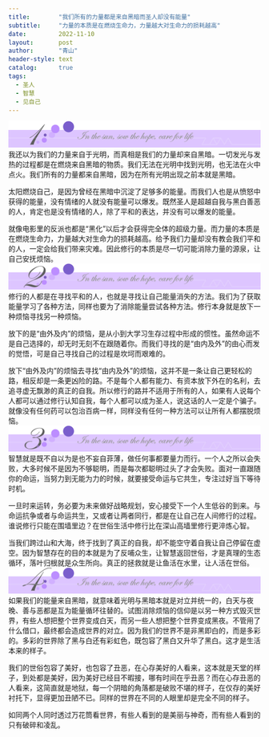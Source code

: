```yaml
---
title:        "我们所有的力量都是来自黑暗而圣人却没有能量"
subtitle:     "力量的本质是在燃烧生命力，力量越大对生命力的损耗越高"
date:         2022-11-10
layout:       post
author:       "青山"
header-style: text
catalog:      true
tags:
  - 圣人
  - 智慧
  - 见自己
---
```


![](/img/cut/01.jpg)
我还以为我们的力量来自于光明，而真相是我们的力量却来自黑暗。一切发光与发热的过程都是在燃烧来自黑暗的物质。我们无法在光明中找到光明，也无法在火中点火。我们所有的力量都来自黑暗，因为在所有光明出现之前本就是黑暗。

太阳燃烧自己，是因为曾经在黑暗中沉淀了足够多的能量。而我们人也是从愤怒中获得的能量，没有情绪的人就没有能量可以爆发。既然圣人是超越自我与黑白善恶的人，肯定也是没有情绪的人，除了平和的表达，并没有可以爆发的能量。

就像电影里的反派也都是“黑化”以后才会获得完全体的超级力量。而力量的本质是在燃烧生命力，力量越大对生命力的损耗越高。给予我们力量却没有教会我们平和的人，一定会给我们带来灾难。因此修行的本质是尽一切可能消除力量的源泉，让自己安抚烦恼。
![](/img/cut/02.jpg)
修行的人都是在寻找平和的人，也就是寻找让自己能量消失的方法。我们为了获取能量学习了各种方法，同样也要为了消除能量尝试各种方法。修行本身就是放下一种烦恼寻找另一种烦恼。

放下的是“由外及内”的烦恼，是从小到大学习生存过程中形成的惯性。虽然命运不是自己选择的，却无时无刻不在跟随着你。而我们寻找的是“由内及外”的由心而发的觉悟，可是自己寻找自己的过程是坎坷而艰难的。

放下“由外及内”的烦恼去寻找“由内及外”的烦恼，这并不是一条让自己更轻松的路，相反却是一条更凶险的路。不是每个人都有能力、有资本放下外在的名利，去追寻虚无飘渺的真正的自我。所以修行的路并不适用于所有的人，如果有人说每个人都可以通过修行认知自我，每个人都可以成为圣人，说这话的人一定是个骗子。就像没有任何药可以包治百病一样，同样没有任何一种方法可以让所有人都摆脱烦恼。
![](/img/cut/03.jpg)
智慧就是既不自以为是也不妄自菲薄，做任何事都要量力而行。一个人之所以会失败，大多时候不是因为不够聪明，而是每次都聪明过头了才会失败。面对一直跟随你的命运，当努力到无能为力的时候，就要接受命运与它共生，专注过好当下等待时机。

一旦时来运转，务必要为未来做好战略规划，安心接受下一个人生低谷的到来。与命运抗争或者与命运共生，又或者让两者同行，都是在让自己在人间修行的过程。谁说修行只能在围墙里边？在世俗生活中修行比在深山高墙里修行更淬炼心智。

当我们跨过山和大海，终于找到了真正的自我，却不能空守着自我让自己停留在虚空。因为智慧存在的目的本就是为了反哺众生，让智慧返回世俗，才是真理的生态循环，落叶归根就是众生所向。真正的拯救就是让鱼活在水里，让人活在世俗。
![](/img/cut/04.jpg)
如果我们的能量来自黑暗，就意味着光明与黑暗本就是对立并统一的，白天与夜晚、善与恶都是互为能量循环往替的。试图消除烦恼的信仰是以另一种方式毁灭世界，有些人想把整个世界变成白天，而另一些人想把整个世界变成黑夜。不管用了什么借口，最终都会造成世界的对立。因为我们的世界不是非黑即白的，而是多彩的。多彩的世界除了黑与白还有彩虹色，既包容了黑白又升华了黑白。这才是生活本来的样子。

我们的世俗包容了美好，也包容了丑恶，在心存美好的人看来，这本就是天堂的样子，到处都是美好，因为美好已经目不暇接，哪有时间在乎丑恶？而在心存丑恶的人看来，这简直就是地狱，每一个阴暗的角落都是破败不堪的样子，在仅存的美好衬托下，显得更加丑陋不已。同样的世界在不同的人眼里却是完全不同的样子。

如同两个人同时透过万花筒看世界，有些人看到的是美丽与神奇，而有些人看到的只有破碎和凌乱。